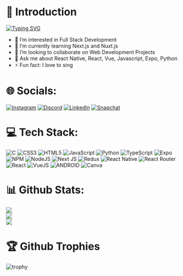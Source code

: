 # 💫 Introduction

[![Typing SVG](https://readme-typing-svg.demolab.com?font=Fira+Code&size=30&pause=1000&color=1113F7DA&center=true&vCenter=true&random=false&width=860&lines=Hi+There+%F0%9F%91%8B;I'm+R+Sarveshvarn+alias+%22gdev-kingx%22)](https://git.io/typing-svg)
- 👀 I’m interested in Full Stack Development
- 🌱 I’m currently learning Next.js and Nuxt.js
- 💞️ I’m looking to collaborate on Web Development Projects
- 💬 Ask me about React Native, React, Vue, Javascript, Expo, Python
- ⚡ Fun fact: I love to sing

# 🌐 Socials:
[![Instagram](https://img.shields.io/badge/Instagram-E4405F?style=for-the-badge&logo=instagram&logoColor=white)](https://instagram.com/gdev._king.x) [![Discord](https://img.shields.io/badge/Discord-5865F2?style=for-the-badge&logo=discord&logoColor=white)](https://discord.com/users/759323563945230367) [![LinkedIn](https://img.shields.io/badge/LinkedIn-0077B5?style=for-the-badge&logo=linkedin&logoColor=white)](https://linkedin.com/in/snsaru1578) [![Snapchat](https://img.shields.io/badge/Snapchat-FFFC00?style=for-the-badge&logo=snapchat&logoColor=white)](https://www.snapchat.com/add/sn_sarvesh35)

# 💻 Tech Stack:
![C](https://img.shields.io/badge/c-%2300599C.svg?style=for-the-badge&logo=c&logoColor=white) ![CSS3](https://img.shields.io/badge/css3-%231572B6.svg?style=for-the-badge&logo=css3&logoColor=white) ![HTML5](https://img.shields.io/badge/html5-%23E34F26.svg?style=for-the-badge&logo=html5&logoColor=white) ![JavaScript](https://img.shields.io/badge/javascript-%23323330.svg?style=for-the-badge&logo=javascript&logoColor=%23F7DF1E) ![Python](https://img.shields.io/badge/python-3670A0?style=for-the-badge&logo=python&logoColor=ffdd54) ![TypeScript](https://img.shields.io/badge/typescript-%23007ACC.svg?style=for-the-badge&logo=typescript&logoColor=white) ![Expo](https://img.shields.io/badge/expo-1C1E24?style=for-the-badge&logo=expo&logoColor=#D04A37) ![NPM](https://img.shields.io/badge/NPM-%23000000.svg?style=for-the-badge&logo=npm&logoColor=white) ![NodeJS](https://img.shields.io/badge/node.js-6DA55F?style=for-the-badge&logo=node.js&logoColor=white) ![Next JS](https://img.shields.io/badge/Next-black?style=for-the-badge&logo=next.js&logoColor=white) ![Redux](https://img.shields.io/badge/redux-%23593d88.svg?style=for-the-badge&logo=redux&logoColor=white) ![React Native](https://img.shields.io/badge/react_native-%2320232a.svg?style=for-the-badge&logo=react&logoColor=%2361DAFB) ![React Router](https://img.shields.io/badge/React_Router-CA4245?style=for-the-badge&logo=react-router&logoColor=white) ![React](https://img.shields.io/badge/react-%2320232a.svg?style=for-the-badge&logo=react&logoColor=%2361DAFB) ![VueJS](https://img.shields.io/badge/Vue%20js-35495E?style=for-the-badge&logo=vuedotjs&logoColor=4FC08D) ![ANDROID](https://img.shields.io/badge/android-%2320232a.svg?style=for-the-badge&logo=android&logoColor=%a4c639) ![Canva](https://img.shields.io/badge/Canva-%2300C4CC.svg?style=for-the-badge&logo=Canva&logoColor=white)

# 📊 Github Stats:

![](https://github-readme-stats.vercel.app/api?username=gdev-kingx&theme=dark&hide_border=false&include_all_commits=false&count_private=false)<br/>
![](https://github-readme-streak-stats.herokuapp.com/?user=gdev-kingx&theme=dark&hide_border=false)<br/>
![](https://github-readme-stats.vercel.app/api/top-langs/?username=gdev-kingx&theme=dark&hide_border=false&include_all_commits=false&count_private=false&layout=compact)

# 🏆 Github Trophies

![trophy](https://github-profile-trophy.vercel.app/?username=gdev-kingx&theme=onedark)
